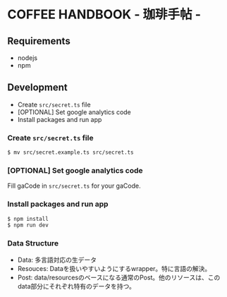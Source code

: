 # COFFEE HANDBOOK - 珈琲手帖 -

## Requirements

- nodejs
- npm

## Development

- Create `src/secret.ts` file
- [OPTIONAL] Set google analytics code
- Install packages and run app

### Create `src/secret.ts` file

```sh
$ mv src/secret.example.ts src/secret.ts
```

### [OPTIONAL] Set google analytics code

Fill gaCode in `src/secret.ts` for your gaCode.

### Install packages and run app

```sh
$ npm install
$ npm run dev
```

### Data Structure

- Data: 多言語対応の生データ
- Resouces: Dataを扱いやすいようにするwrapper。特に言語の解決。
- Post: data/resourcesのベースになる通常のPost。他のリソースは、このdata部分にそれぞれ特有のデータを持つ。
